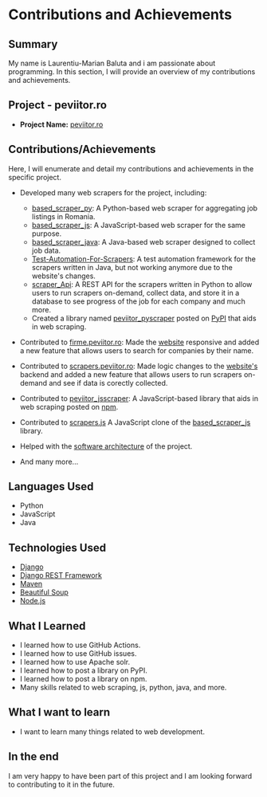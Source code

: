 # Contributions and Achievements

## Summary

My name is Laurentiu-Marian Baluta and i am passionate about programming.
In this section, I will provide an overview of my contributions and achievements.

## Project - peviitor.ro

- **Project Name:** [peviitor.ro](https://peviitor.ro)

## Contributions/Achievements

Here, I will enumerate and detail my contributions and achievements in the specific project.

- Developed many web scrapers for the project, including:
  - [based_scraper_py](https://github.com/peviitor-ro/based_scraper_py): A Python-based web scraper for aggregating job listings in Romania.
  - [based_scraper_js](https://github.com/peviitor-ro/based_scraper_js): A JavaScript-based web scraper for the same purpose.
  - [based_scraper_java](https://github.com/peviitor-ro/based_scraper_java): A Java-based web scraper designed to collect job data.
  - [Test-Automation-For-Scrapers](https://github.com/peviitor-ro/Test-Automation-For-Scrapers#test-automation-for-scrapers): A test automation framework for the scrapers written in Java, but not working anymore due to the website's changes.
  - [scraper_Api](https://github.com/peviitor-ro/scraper_Api): A REST API for the scrapers written in Python to allow users to run scrapers on-demand, collect data, and store it in a database to see progress of the job for each company and much more.
  - Created a library named [peviitor_pyscraper](https://github.com/lalalaurentiu/peviitor_pyscraper) posted on [PyPI](https://pypi.org/project/peviitor-pyscraper/) that aids in web scraping.

- Contributed to [firme.peviitor.ro](https://github.com/peviitor-ro/firme-peviitor): Made the [website](https://firme.peviitor.ro) responsive and added a new feature that allows users to search for companies by their name.

- Contributed to [scrapers.peviitor.ro](https://github.com/peviitor-ro/Scrapers-UI): Made logic changes to the [website's](https://scrapers.peviitor.ro) backend and added a new feature that allows users to run scrapers on-demand and see if data is corectly collected.

- Contributed to [peviitor_jsscraper](https://github.com/peviitor-ro/peviitor_jsscraper): A JavaScript-based library that aids in web scraping posted on [npm](https://socket.dev/npm/package/peviitor_jsscraper).

- Contributed to [scrapers.js](https://github.com/peviitor-ro/scrapers.js) A JavaScript clone of the [based_scraper_js](https://github.com/peviitor-ro/based_scraper_js) library.

- Helped with the [software architecture](https://scrapers.peviitor.ro/diagram/diagram) of the project.

- And many more...

## Languages Used

- Python
- JavaScript
- Java

## Technologies Used

- [Django](https://www.djangoproject.com/)
- [Django REST Framework](https://www.django-rest-framework.org/)
- [Maven](https://maven.apache.org/)
- [Beautiful Soup](https://www.crummy.com/software/BeautifulSoup/bs4/doc/)
- [Node.js](https://nodejs.org/en/)

## What I Learned

- I learned how to use GitHub Actions.
- I learned how to use GitHub issues.
- I learned how to use Apache solr.
- I learned how to post a library on PyPI.
- I learned how to post a library on npm.
- Many skills related to web scraping, js, python, java, and more.

## What I want to learn

- I want to learn many things related to web development.

## In the end

I am very happy to have been part of this project and I am looking forward to contributing to it in the future.
